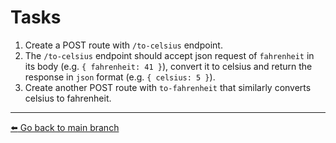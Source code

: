 # Tasks
1. Create a POST route with `/to-celsius` endpoint.
2. The `/to-celsius` endpoint should accept json request of `fahrenheit` in its body (e.g. `{ fahrenheit: 41 }`), convert it to celsius and return the response in `json` format (e.g. `{ celsius: 5 }`).
3. Create another POST route with `to-fahrenheit` that similarly converts celsius to fahrenheit.
---

[:arrow_left: Go back to main branch](https://github.com/OttrTechnology/express-assessment#getting-started)
